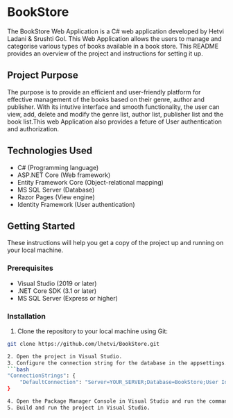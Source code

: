 # BookStore
The BookStore Web Application is a C# web application developed by Hetvi Ladani & Srushti Gol. This Web Application allows the users to manage and categorise various types of books available in a book store. This README provides an overview of the project and instructions for setting it up.

## Project Purpose
The purpose is to provide an efficient and user-friendly platform for effective management of the books based on their genre, author and publisher. With its intutive interface and smooth functionality, the user can view, add, delete and modify the genre list, author list, publisher list and the book list.This web Application also provides a feture of User authentication and authorization.

## Technologies Used
- C# (Programming language)
- ASP.NET Core (Web framework)
- Entity Framework Core (Object-relational mapping)
- MS SQL Server (Database)
- Razor Pages (View engine)
- Identity Framework (User authentication)

## Getting Started
These instructions will help you get a copy of the project up and running on your local machine.

### Prerequisites
- Visual Studio (2019 or later)
- .NET Core SDK (3.1 or later)
- MS SQL Server (Express or higher)

### Installation
1. Clone the repository to your local machine using Git:
```bash
git clone https://github.com/lhetvi/BookStore.git

2. Open the project in Visual Studio.
3. Configure the connection string for the database in the appsettings.json file:
```bash
"ConnectionStrings": {
    "DefaultConnection": "Server=YOUR_SERVER;Database=BookStore;User Id=YOUR_USERNAME;Password=YOUR_PASSWORD;"
}

4. Open the Package Manager Console in Visual Studio and run the commands to apply migrations and create the database.
5. Build and run the project in Visual Studio.
